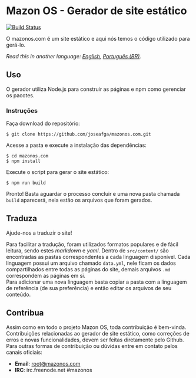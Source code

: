# Mazon OS - Gerador de site estático
[![Build Status](https://travis-ci.com/joseafga/mazonos.com.svg?branch=master)](https://travis-ci.com/joseafga/mazonos.com)

O mazonos.com é um site estático e aqui nós temos o código utilizado para gerá-lo.

*Read this in another language: [English](README.md), [Português (BR)](README.pt-BR.md).*

## Uso
O gerador utiliza Node.js para construir as páginas e npm como gerenciar os pacotes.

### Instruções
Faça download do repositório:

    $ git clone https://github.com/joseafga/mazonos.com.git

Acesse a pasta e execute a instalação das dependências:

    $ cd mazonos.com
    $ npm install

Execute o script para gerar o site estático:

    $ npm run build

Pronto! Basta aguardar o processo concluir e uma nova pasta chamada `build` aparecerá, nela estão os arquivos que foram gerados.

## Traduza
Ajude-nos a traduzir o site!

Para facilitar a tradução, foram utilizados formatos populares e de fácil leitura, sendo estes *markdown* e *yaml*. Dentro de `src/content/` são encontradas as pastas correspondentes a cada linguagem disponível. Cada linguagem possui um arquivo chamado `data.yml`, nele ficam os dados compartilhados entre todas as páginas do site, demais arquivos `.md` correspondem as páginas em si.  
Para adicionar uma nova linguagem basta copiar a pasta com a linguagem de referência (de sua preferência) e então editar os arquivos de seu conteúdo.

## Contribua
Assim como em todo o projeto Mazon OS, toda contribuição é bem-vinda. Contribuições relacionadas ao gerador de site estático, como correções de erros e novas funcionalidades, devem ser feitas diretamente pelo Github. Para outras formas de contribuição ou dúvidas entre em contato pelos canais oficiais:

- **Email**: root@mazonos.com
- **IRC**: irc.freenode.net #mazonos
